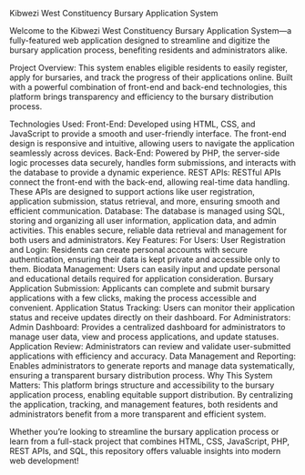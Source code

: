 Kibwezi West Constituency Bursary Application System

Welcome to the Kibwezi West Constituency Bursary Application System—a fully-featured web application designed to streamline and digitize the bursary application process, benefiting residents and administrators alike.

Project Overview:
This system enables eligible residents to easily register, apply for bursaries, and track the progress of their applications online. Built with a powerful combination of front-end and back-end technologies, this platform brings transparency and efficiency to the bursary distribution process.

Technologies Used:
Front-End: Developed using HTML, CSS, and JavaScript to provide a smooth and user-friendly interface. The front-end design is responsive and intuitive, allowing users to navigate the application seamlessly across devices.
Back-End: Powered by PHP, the server-side logic processes data securely, handles form submissions, and interacts with the database to provide a dynamic experience.
REST APIs: RESTful APIs connect the front-end with the back-end, allowing real-time data handling. These APIs are designed to support actions like user registration, application submission, status retrieval, and more, ensuring smooth and efficient communication.
Database: The database is managed using SQL, storing and organizing all user information, application data, and admin activities. This enables secure, reliable data retrieval and management for both users and administrators.
Key Features:
For Users:
User Registration and Login: Residents can create personal accounts with secure authentication, ensuring their data is kept private and accessible only to them.
Biodata Management: Users can easily input and update personal and educational details required for application consideration.
Bursary Application Submission: Applicants can complete and submit bursary applications with a few clicks, making the process accessible and convenient.
Application Status Tracking: Users can monitor their application status and receive updates directly on their dashboard.
For Administrators:
Admin Dashboard: Provides a centralized dashboard for administrators to manage user data, view and process applications, and update statuses.
Application Review: Administrators can review and validate user-submitted applications with efficiency and accuracy.
Data Management and Reporting: Enables administrators to generate reports and manage data systematically, ensuring a transparent bursary distribution process.
Why This System Matters:
This platform brings structure and accessibility to the bursary application process, enabling equitable support distribution. By centralizing the application, tracking, and management features, both residents and administrators benefit from a more transparent and efficient system.

Whether you’re looking to streamline the bursary application process or learn from a full-stack project that combines HTML, CSS, JavaScript, PHP, REST APIs, and SQL, this repository offers valuable insights into modern web development!
